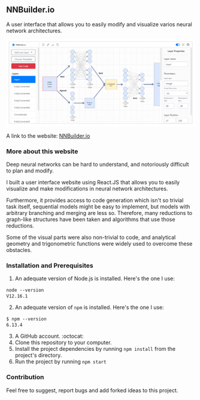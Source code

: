 ## NNBuilder.io

A user interface that allows you to easily modify and visualize varios neural network architectures.

<p align="center">
	<a title="Click to watch a demo" href="https://danielpaz6.github.io/NNBuilder"><img src="demo.png" width="740" /></a>
</p>

A link to the website: [NNBuilder.io](https://danielpaz6.github.io/NNBuilder)

### More about this website

Deep neural networks can be hard to understand, and notoriously difficult to plan and modify.

I built a user interface website using React.JS that allows you to easily visualize and make modifications in neural network architectures.

Furthermore, it provides access to code generation which isn't so trivial task itself, sequential models might be easy to implement, but models with arbitrary branching and merging are less so. Therefore, many reductions to graph-like structures have been taken and algorithms that use those reductions.

Some of the visual parts were also non-trivial to code, and analytical geometry and trigonometric functions were widely used to overcome these obstacles.

### Installation and Prerequisites

1. An adequate version of Node.js is installed. Here's the one I use:
```
node --version
V12.16.1
```

2. An adequate version of `npm` is installed. Here's the one I use:
```
$ npm --version
6.13.4
```

3. A GitHub account. :octocat:
4. Clone this repository to your computer.
5. Install the project dependencies by running `npm install` from the project's directory.
6. Run the project by running `npm start`

### Contribution
Feel free to suggest, report bugs and add forked ideas to this project.
